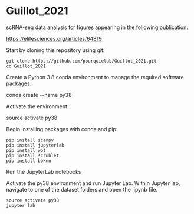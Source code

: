 # Guillot_2021

scRNA-seq data analysis for figures appearing in the following publication:

https://elifesciences.org/articles/64819

Start by cloning this repository using git:
```
git clone https://github.com/pourquielab/Guillot_2021.git
cd Guillot_2021
```
Create a Python 3.8 conda environment to manage the required software packages:

conda create --name py38

Activate the environment:

source activate py38

Begin installing packages with conda and pip:
```
pip install scanpy
pip install jupyterlab
pip install wot
pip install scrublet
pip install bbknn
```

Run the JupyterLab notebooks

Activate the py38 environment and run Jupyter Lab. Within Jupyter lab, navigate to one of the dataset folders and open the .ipynb file.
```
source activate py38
jupyter lab
```
